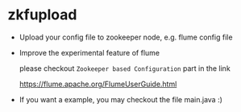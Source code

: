 # zkfupload

* Upload your config file to zookeeper node, e.g. flume config file

* Improve the experimental feature of flume

  please checkout `Zookeeper based Configuration` part in the link

  https://flume.apache.org/FlumeUserGuide.html
  
* If you want a example, you may checkout the file main.java :)
